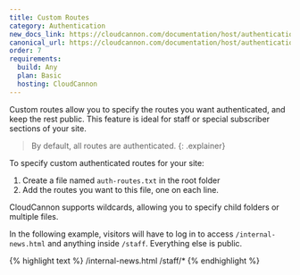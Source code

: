 ```yaml
---
title: Custom Routes
category: Authentication
new_docs_link: https://cloudcannon.com/documentation/host/authentication/#custom-routes
canonical_url: https://cloudcannon.com/documentation/host/authentication/#custom-routes
order: 7
requirements:
  build: Any
  plan: Basic
  hosting: CloudCannon
---
```


Custom routes allow you to specify the routes you want authenticated, and keep the rest public.
This feature is ideal for staff or special subscriber sections of your site.

> By default, all routes are authenticated.
{: .explainer}

To specify custom authenticated routes for your site:

1. Create a file named `auth-routes.txt` in the root folder
2. Add the routes you want to this file, one on each line.

CloudCannon supports wildcards, allowing you to specify child folders or multiple files.

In the following example, visitors will have to log in to access `/internal-news.html` and anything inside `/staff`. Everything else is public.

{% highlight text %}
/internal-news.html
/staff/*
{% endhighlight %}
